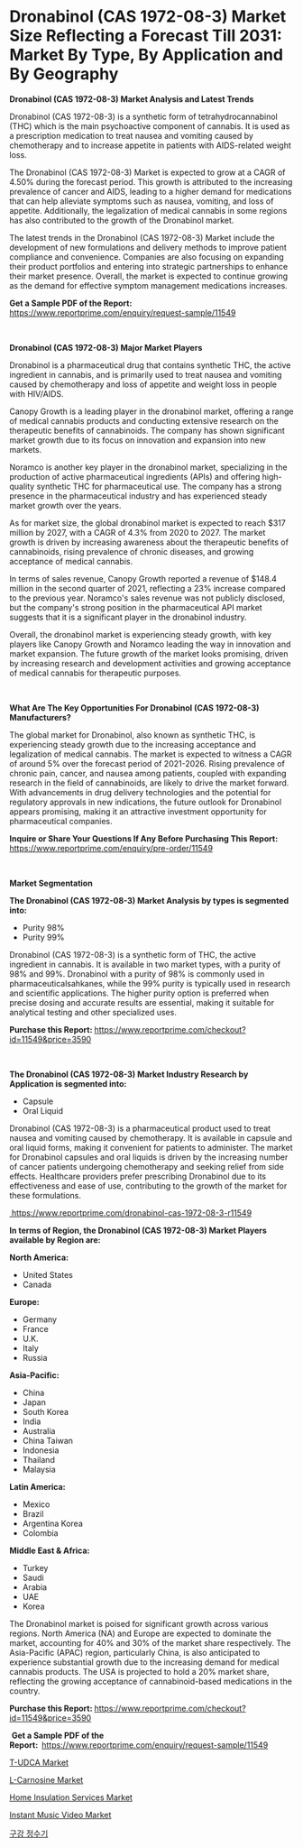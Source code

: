 <p><h1>Dronabinol (CAS 1972-08-3) Market Size Reflecting a Forecast Till 2031: Market By Type, By Application and By Geography</h1></p><p><strong>Dronabinol (CAS 1972-08-3) Market Analysis and Latest Trends</strong></p>
<p><p>Dronabinol (CAS 1972-08-3) is a synthetic form of tetrahydrocannabinol (THC) which is the main psychoactive component of cannabis. It is used as a prescription medication to treat nausea and vomiting caused by chemotherapy and to increase appetite in patients with AIDS-related weight loss.</p><p>The Dronabinol (CAS 1972-08-3) Market is expected to grow at a CAGR of 4.50% during the forecast period. This growth is attributed to the increasing prevalence of cancer and AIDS, leading to a higher demand for medications that can help alleviate symptoms such as nausea, vomiting, and loss of appetite. Additionally, the legalization of medical cannabis in some regions has also contributed to the growth of the Dronabinol market.</p><p>The latest trends in the Dronabinol (CAS 1972-08-3) Market include the development of new formulations and delivery methods to improve patient compliance and convenience. Companies are also focusing on expanding their product portfolios and entering into strategic partnerships to enhance their market presence. Overall, the market is expected to continue growing as the demand for effective symptom management medications increases.</p></p>
<p><strong>Get a Sample PDF of the Report:&nbsp;</strong> <a href="https://www.reportprime.com/enquiry/request-sample/11549">https://www.reportprime.com/enquiry/request-sample/11549</a></p>
<p>&nbsp;</p>
<p><strong>Dronabinol (CAS 1972-08-3) Major Market Players</strong></p>
<p><p>Dronabinol is a pharmaceutical drug that contains synthetic THC, the active ingredient in cannabis, and is primarily used to treat nausea and vomiting caused by chemotherapy and loss of appetite and weight loss in people with HIV/AIDS.</p><p>Canopy Growth is a leading player in the dronabinol market, offering a range of medical cannabis products and conducting extensive research on the therapeutic benefits of cannabinoids. The company has shown significant market growth due to its focus on innovation and expansion into new markets.</p><p>Noramco is another key player in the dronabinol market, specializing in the production of active pharmaceutical ingredients (APIs) and offering high-quality synthetic THC for pharmaceutical use. The company has a strong presence in the pharmaceutical industry and has experienced steady market growth over the years.</p><p>As for market size, the global dronabinol market is expected to reach $317 million by 2027, with a CAGR of 4.3% from 2020 to 2027. The market growth is driven by increasing awareness about the therapeutic benefits of cannabinoids, rising prevalence of chronic diseases, and growing acceptance of medical cannabis.</p><p>In terms of sales revenue, Canopy Growth reported a revenue of $148.4 million in the second quarter of 2021, reflecting a 23% increase compared to the previous year. Noramco's sales revenue was not publicly disclosed, but the company's strong position in the pharmaceutical API market suggests that it is a significant player in the dronabinol industry.</p><p>Overall, the dronabinol market is experiencing steady growth, with key players like Canopy Growth and Noramco leading the way in innovation and market expansion. The future growth of the market looks promising, driven by increasing research and development activities and growing acceptance of medical cannabis for therapeutic purposes.</p></p>
<p>&nbsp;</p>
<p><strong>What Are The Key Opportunities For Dronabinol (CAS 1972-08-3) Manufacturers?</strong></p>
<p><p>The global market for Dronabinol, also known as synthetic THC, is experiencing steady growth due to the increasing acceptance and legalization of medical cannabis. The market is expected to witness a CAGR of around 5% over the forecast period of 2021-2026. Rising prevalence of chronic pain, cancer, and nausea among patients, coupled with expanding research in the field of cannabinoids, are likely to drive the market forward. With advancements in drug delivery technologies and the potential for regulatory approvals in new indications, the future outlook for Dronabinol appears promising, making it an attractive investment opportunity for pharmaceutical companies.</p></p>
<p><strong>Inquire or Share Your Questions If Any Before Purchasing This Report:</strong> <a href="https://www.reportprime.com/enquiry/pre-order/11549">https://www.reportprime.com/enquiry/pre-order/11549</a></p>
<p>&nbsp;</p>
<p><strong>Market Segmentation</strong></p>
<p><strong>The Dronabinol (CAS 1972-08-3) Market Analysis by types is segmented into:</strong></p>
<p><ul><li>Purity 98%</li><li>Purity 99%</li></ul></p>
<p><p>Dronabinol (CAS 1972-08-3) is a synthetic form of THC, the active ingredient in cannabis. It is available in two market types, with a purity of 98% and 99%. Dronabinol with a purity of 98% is commonly used in pharmaceuticalsahkanes, while the 99% purity is typically used in research and scientific applications. The higher purity option is preferred when precise dosing and accurate results are essential, making it suitable for analytical testing and other specialized uses.</p></p>
<p><strong>Purchase this Report:&nbsp;</strong><a href="https://www.reportprime.com/checkout?id=11549&price=3590">https://www.reportprime.com/checkout?id=11549&price=3590</a></p>
<p>&nbsp;</p>
<p><strong>The Dronabinol (CAS 1972-08-3) Market Industry Research by Application is segmented into:</strong></p>
<p><ul><li>Capsule</li><li>Oral Liquid</li></ul></p>
<p><p>Dronabinol (CAS 1972-08-3) is a pharmaceutical product used to treat nausea and vomiting caused by chemotherapy. It is available in capsule and oral liquid forms, making it convenient for patients to administer. The market for Dronabinol capsules and oral liquids is driven by the increasing number of cancer patients undergoing chemotherapy and seeking relief from side effects. Healthcare providers prefer prescribing Dronabinol due to its effectiveness and ease of use, contributing to the growth of the market for these formulations.</p></p>
<p><a href="https://www.reportprime.com/dronabinol-cas-1972-08-3-r11549">&nbsp;https://www.reportprime.com/dronabinol-cas-1972-08-3-r11549</a></p>
<p><strong>In terms of Region, the Dronabinol (CAS 1972-08-3) Market Players available by Region are:</strong></p>
<p>
    <p> <strong> North America: </strong>
        <ul>
            <li>United States</li>
            <li>Canada</li>
        </ul>
        </p> 
    <p> <strong> Europe: </strong>
        <ul>
            <li>Germany</li>
            <li>France</li>
            <li>U.K.</li>
            <li>Italy</li>
            <li>Russia</li>
        </ul>
        </p> 
    <p> <strong> Asia-Pacific: </strong>
        <ul>
            <li>China</li>
            <li>Japan</li>
            <li>South Korea</li>
            <li>India</li>
            <li>Australia</li>
            <li>China Taiwan</li>
            <li>Indonesia</li>
            <li>Thailand</li>
            <li>Malaysia</li>
        </ul>
        </p> 
    <p> <strong> Latin America: </strong>
        <ul>
            <li>Mexico</li>
            <li>Brazil</li>
            <li>Argentina Korea</li>
            <li>Colombia</li>
        </ul>
        </p> 
    <p> <strong> Middle East & Africa: </strong>
        <ul>
            <li>Turkey</li>
            <li>Saudi</li>
            <li>Arabia</li>
            <li>UAE</li>
            <li>Korea</li>
        </ul>
    </p>
    </p>
<p><p>The Dronabinol market is poised for significant growth across various regions. North America (NA) and Europe are expected to dominate the market, accounting for 40% and 30% of the market share respectively. The Asia-Pacific (APAC) region, particularly China, is also anticipated to experience substantial growth due to the increasing demand for medical cannabis products. The USA is projected to hold a 20% market share, reflecting the growing acceptance of cannabinoid-based medications in the country.</p></p>
<p><strong>Purchase this Report: </strong><a href="https://www.reportprime.com/checkout?id=11549&price=3590">https://www.reportprime.com/checkout?id=11549&price=3590</a></p>
<p>&nbsp;<strong>Get a Sample PDF of the Report:&nbsp;&nbsp;</strong><a href="https://www.reportprime.com/enquiry/request-sample/11549">https://www.reportprime.com/enquiry/request-sample/11549</a></p>
<p><strong></strong></p>
<p><p><a href="https://github.com/PeterParrish5/Market-Research-Report-List-6/blob/main/t-udca-market.md">T-UDCA Market</a></p><p><a href="https://github.com/PeterParrish5/Market-Research-Report-List-6/blob/main/l-carnosine-market.md">L-Carnosine Market</a></p><p><a href="https://medium.com/@benjamin.james7456/home-insulation-services-market-share-market-analysis-growth-trends-forecasts-for-period-from-7f7a86cd7c85">Home Insulation Services Market</a></p><p><a href="https://medium.com/@amanda.slater3544357/instant-music-video-market-size-share-growth-and-market-analysis-by-type-by-application-e7b48557f2bd">Instant Music Video Market</a></p><p><a href="https://medium.com/@nettieboyle25/%EA%B5%AC%EA%B0%95%EC%9A%A9-%EC%9B%8C%ED%84%B0-%ED%94%8C%EB%A1%9C%EC%84%9C-%EC%8B%9C%EC%9E%A5-%EA%B7%9C%EB%AA%A8-%EC%84%B1%EC%9E%A5-%EB%8F%99%ED%96%A5-%ED%86%B5%EA%B3%84-%EB%B0%8F-%EC%98%88%EC%B8%A1-2024-2031-1fdeb69de271">구강 정수기</a></p></p>